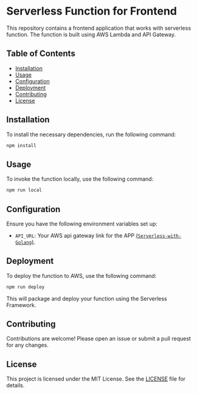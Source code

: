 # Serverless Function for Frontend

This repository contains a frontend application that works with serverless function. The function is built using AWS Lambda and API Gateway. 

## Table of Contents

- [Installation](#installation)
- [Usage](#usage)
- [Configuration](#configuration)
- [Deployment](#deployment)
- [Contributing](#contributing)
- [License](#license)

## Installation

To install the necessary dependencies, run the following command:

```bash
npm install
```

## Usage

To invoke the function locally, use the following command:

```bash
npm run local
```

## Configuration

Ensure you have the following environment variables set up:

- `API_URL`: Your AWS api gateway link for the APP [(`Serverless-with-Golang`)](https://github.com/ARUP-G/Serverless-with-Golang).


## Deployment

To deploy the function to AWS, use the following command:

```bash
npm run deploy
```

This will package and deploy your function using the Serverless Framework.

## Contributing

Contributions are welcome! Please open an issue or submit a pull request for any changes.

## License

This project is licensed under the MIT License. See the [LICENSE](LICENSE) file for details.
